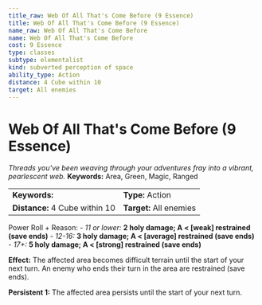 ```yaml
---
title_raw: Web Of All That's Come Before (9 Essence)
title: Web Of All That's Come Before (9 Essence)
name_raw: Web Of All That's Come Before
name: Web Of All That's Come Before
cost: 9 Essence
type: classes
subtype: elementalist
kind: subverted perception of space
ability_type: Action
distance: 4 Cube within 10
target: All enemies
---
```


# Web Of All That's Come Before (9 Essence)

*Threads you've been weaving through your adventures fray into a vibrant, pearlescent web.* **Keywords:** Area, Green, Magic, Ranged

|                                |                         |
| :----------------------------- | :---------------------- |
| **Keywords:**                  | **Type:** Action        |
| **Distance:** 4 Cube within 10 | **Target:** All enemies |

Power Roll + Reason: - *11 or lower:* **2 holy damage; A \< \[weak\] restrained (save ends)** - *12-16:* **3 holy damage; A \< \[average\] restrained (save ends)** - *17+:* **5 holy damage; A \< \[strong\] restrained (save ends)**

**Effect:** The affected area becomes difficult terrain until the start of your next turn. An enemy who ends their turn in the area are restrained (save ends).

**Persistent 1:** The affected area persists until the start of your next turn.
